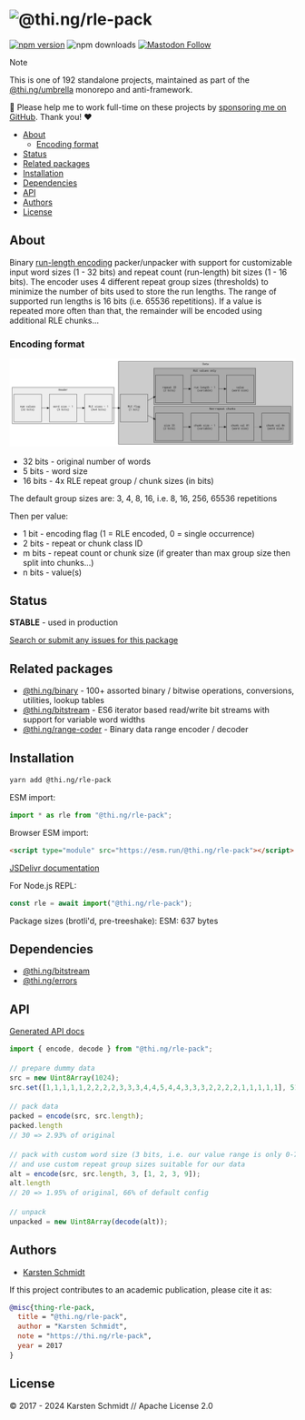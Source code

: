 <!-- This file is generated - DO NOT EDIT! -->
<!-- Please see: https://github.com/thi-ng/umbrella/blob/develop/CONTRIBUTING.md#changes-to-readme-files -->
# ![@thi.ng/rle-pack](https://media.thi.ng/umbrella/banners-20230807/thing-rle-pack.svg?88402f79)

[![npm version](https://img.shields.io/npm/v/@thi.ng/rle-pack.svg)](https://www.npmjs.com/package/@thi.ng/rle-pack)
![npm downloads](https://img.shields.io/npm/dm/@thi.ng/rle-pack.svg)
[![Mastodon Follow](https://img.shields.io/mastodon/follow/109331703950160316?domain=https%3A%2F%2Fmastodon.thi.ng&style=social)](https://mastodon.thi.ng/@toxi)

> [!NOTE]
> This is one of 192 standalone projects, maintained as part
> of the [@thi.ng/umbrella](https://github.com/thi-ng/umbrella/) monorepo
> and anti-framework.
>
> 🚀 Please help me to work full-time on these projects by [sponsoring me on
> GitHub](https://github.com/sponsors/postspectacular). Thank you! ❤️

- [About](#about)
  - [Encoding format](#encoding-format)
- [Status](#status)
- [Related packages](#related-packages)
- [Installation](#installation)
- [Dependencies](#dependencies)
- [API](#api)
- [Authors](#authors)
- [License](#license)

## About

Binary [run-length
encoding](https://en.wikipedia.org/wiki/Run-length_encoding)
packer/unpacker with support for customizable input word sizes (1 - 32
bits) and repeat count (run-length) bit sizes (1 - 16 bits). The encoder
uses 4 different repeat group sizes (thresholds) to minimize the number
of bits used to store the run lengths. The range of supported run
lengths is 16 bits (i.e. 65536 repetitions). If a value is repeated more
often than that, the remainder will be encoded using additional RLE
chunks...

### Encoding format

![data layout](https://raw.githubusercontent.com/thi-ng/umbrella/develop/assets/rle/rle-layout.png)

- 32 bits - original number of words
- 5 bits - word size
- 16 bits - 4x RLE repeat group / chunk sizes (in bits)

The default group sizes are: 3, 4, 8, 16, i.e. 8, 16, 256, 65536 repetitions

Then per value:

- 1 bit - encoding flag (1 = RLE encoded, 0 = single occurrence)
- 2 bits - repeat or chunk class ID
- m bits - repeat count or chunk size (if greater than max group size
  then split into chunks...)
- n bits - value(s)

## Status

**STABLE** - used in production

[Search or submit any issues for this package](https://github.com/thi-ng/umbrella/issues?q=%5Brle-pack%5D+in%3Atitle)

## Related packages

- [@thi.ng/binary](https://github.com/thi-ng/umbrella/tree/develop/packages/binary) - 100+ assorted binary / bitwise operations, conversions, utilities, lookup tables
- [@thi.ng/bitstream](https://github.com/thi-ng/umbrella/tree/develop/packages/bitstream) - ES6 iterator based read/write bit streams with support for variable word widths
- [@thi.ng/range-coder](https://github.com/thi-ng/umbrella/tree/develop/packages/range-coder) - Binary data range encoder / decoder

## Installation

```bash
yarn add @thi.ng/rle-pack
```

ESM import:

```ts
import * as rle from "@thi.ng/rle-pack";
```

Browser ESM import:

```html
<script type="module" src="https://esm.run/@thi.ng/rle-pack"></script>
```

[JSDelivr documentation](https://www.jsdelivr.com/)

For Node.js REPL:

```js
const rle = await import("@thi.ng/rle-pack");
```

Package sizes (brotli'd, pre-treeshake): ESM: 637 bytes

## Dependencies

- [@thi.ng/bitstream](https://github.com/thi-ng/umbrella/tree/develop/packages/bitstream)
- [@thi.ng/errors](https://github.com/thi-ng/umbrella/tree/develop/packages/errors)

## API

[Generated API docs](https://docs.thi.ng/umbrella/rle-pack/)

```ts
import { encode, decode } from "@thi.ng/rle-pack";

// prepare dummy data
src = new Uint8Array(1024);
src.set([1,1,1,1,1,2,2,2,2,3,3,3,4,4,5,4,4,3,3,3,2,2,2,2,1,1,1,1,1], 512);

// pack data
packed = encode(src, src.length);
packed.length
// 30 => 2.93% of original

// pack with custom word size (3 bits, i.e. our value range is only 0-7)
// and use custom repeat group sizes suitable for our data
alt = encode(src, src.length, 3, [1, 2, 3, 9]);
alt.length
// 20 => 1.95% of original, 66% of default config

// unpack
unpacked = new Uint8Array(decode(alt));
```

## Authors

- [Karsten Schmidt](https://thi.ng)

If this project contributes to an academic publication, please cite it as:

```bibtex
@misc{thing-rle-pack,
  title = "@thi.ng/rle-pack",
  author = "Karsten Schmidt",
  note = "https://thi.ng/rle-pack",
  year = 2017
}
```

## License

&copy; 2017 - 2024 Karsten Schmidt // Apache License 2.0
